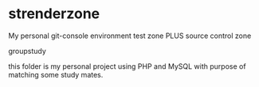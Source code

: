 strenderzone
============

My personal git-console environment test zone PLUS source control zone

groupstudy

this folder is my personal project using PHP and MySQL with purpose of matching some study mates.

